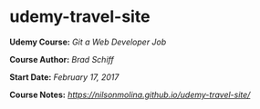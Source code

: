 # udemy-travel-site
**Udemy Course:** *Git a Web Developer Job*

**Course Author:** *Brad Schiff* 

**Start Date:** *February 17, 2017* 

**Course Notes:** *https://nilsonmolina.github.io/udemy-travel-site/*
